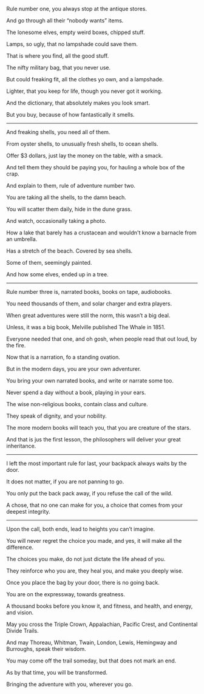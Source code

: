 Rule number one,
you always stop at the antique stores.

And go through all their
“nobody wants” items.

The lonesome elves,
empty weird boxes, chipped stuff.

Lamps, so ugly,
that no lampshade could save them.

That is where you find,
all the good stuff.

The nifty military bag,
that you never use.

But could freaking fit,
all the clothes yo own, and a lampshade.

Lighter, that you keep for life,
though you never got it working.

And the dictionary,
that absolutely makes you look smart.

But you buy,
because of how fantastically it smells.

---


And freaking shells,
you need all of them.

From oyster shells,
to unusually fresh shells, to ocean shells.

Offer $3 dollars,
just lay the money on the table, with a smack.

And tell them they should be paying you,
for hauling a whole box of the crap.

And explain to them,
rule of adventure number two.

You are taking all the shells,
to the damn beach.

You will scatter them daily,
hide in the dune grass.

And watch,
occasionally taking a photo.

How a lake that barely has a crustacean
and wouldn't know a barnacle from an umbrella.

Has a stretch of the beach.
Covered by sea shells.

Some of them,
seemingly painted.

And how some elves,
ended up in a tree.

---

Rule number three is,
narrated books, books on tape, audiobooks.

You need thousands of them,
and solar charger and extra players.

When great adventures were still the norm,
this wasn’t a big deal.

Unless, it was a big book,
Melville published The Whale in 1851.

Everyone needed that one,
and oh gosh, when people read that out loud, by the fire.

Now that is a narration,
fo a standing ovation.

But in the modern days,
you are your own adventurer.

You bring your own narrated books,
and write or narrate some too.

Never spend a day without a book,
playing in your ears.

The wise non-religious books,
contain class and culture.

They speak of dignity,
and your nobility.

The more modern books will teach you,
that you are creature of the stars.

And that is jus the first lesson,
the philosophers will deliver your great inheritance.

---


I left the most important rule for last,
your backpack always waits by the door.

It does not matter,
if you are not panning to go.

You only put the back pack away,
if you refuse the call of the wild.

A chose, that no one can make for you,
a choice that comes from your deepest integrity.

---

Upon the call, both ends,
lead to heights you can’t imagine.

You will never regret the choice you made,
and yes, it will make all the difference.

The choices you make,
do not just dictate the life ahead of you.

They reinforce who you are,
they heal you, and make you deeply wise.

Once you place the bag by your door,
there is no going back.

You are on the expressway,
towards greatness.

A thousand books before you know it,
and fitness, and health, and energy, and vision.

May you cross the Triple Crown,
Appalachian, Pacific Crest, and Continental Divide Trails.

And may Thoreau, Whitman, Twain, London,
Lewis, Hemingway and Burroughs, speak their wisdom.

You may come off the trail someday,
but that does not mark an end.

As by that time,
you will be transformed.

Bringing the adventure with you,
wherever you go.
